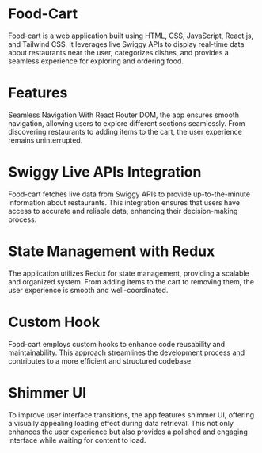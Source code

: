 # Food-Cart
Food-cart is a web application built using HTML, CSS, JavaScript, React.js, and Tailwind CSS. It leverages live Swiggy APIs to display real-time data about restaurants near the user, categorizes dishes, and provides a seamless experience for exploring and ordering food.

# Features
Seamless Navigation
With React Router DOM, the app ensures smooth navigation, allowing users to explore different sections seamlessly. From discovering restaurants to adding items to the cart, the user experience remains uninterrupted.

# Swiggy Live APIs Integration
Food-cart fetches live data from Swiggy APIs to provide up-to-the-minute information about restaurants. This integration ensures that users have access to accurate and reliable data, enhancing their decision-making process.

# State Management with Redux
The application utilizes Redux for state management, providing a scalable and organized system. From adding items to the cart to removing them, the user experience is smooth and well-coordinated.

# Custom Hook
Food-cart employs custom hooks to enhance code reusability and maintainability. This approach streamlines the development process and contributes to a more efficient and structured codebase.

# Shimmer UI
To improve user interface transitions, the app features shimmer UI, offering a visually appealing loading effect during data retrieval. This not only enhances the user experience but also provides a polished and engaging interface while waiting for content to load.
